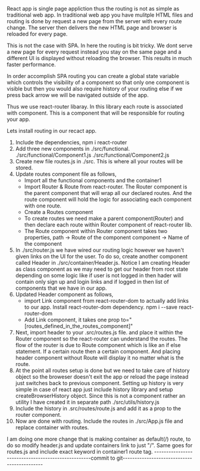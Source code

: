 React app is single page appliction thus the routing is not as simple as traditional web app. In traditional web app you have mulitple HTML files and routing is done by request a new page from the server with every route change. The server then delivers the new HTML page and browser is reloaded for every page.

This is not the case with SPA. In here the routing is bit tricky. We dont serve a new page for every request instead you stay on the same page and a different UI is displayed without reloading the browser. This results in much faster performance.

In order accomplish SPA routing you can create a global state variable which controls the visibility of a component so that only one component is visible but then you would also require history of your routing else if we press back arrow we will be navigated outside of the app.

Thus we use react-router libaray. In this library each route is associated with component. This is a component that will be responsible for routing your app.

Lets install routing in our recact app.

1. Include the dependencies,
   npm i react-router
2. Add three new components in ./src/functional.
   ./src/functional/Component1.js
   ./src/functional/Component2.js
3. Create new file routes.js in ./src. This is where all your routes will be stored.
4. Update routes component file as follows,
   - Import all the functional components and the container1
   - Import Router & Route from react-router. The Router component is the parent component that will wrap all our declared routes. And the route component will hold the logic for associating each component with one route.
   - Create a Routes component
   - To create routes we need make a parent component(Router) and then declare each route within Router component of react-router lib.
   - The Route component within Router component takes two properties,
     path -> Route of the component
     component -> Name of the component
5. In ./src/router.js we have wired our routing logic however we haven't given links on the UI for the user. To do so, create another component called Header in ./src/container/Header.js. Notice I am creating Header as class component as we may need to get our header from root state depending on some logic like if user is not logged in then hader will contain only sign up and login links and if logged in then list of components that we have in our app.
6. Updated Header component as follows,
   - import Link component from react-router-dom to actually add links to our app. Install react-router-dom dependency.
     npm i --save react-router-dom
   - Add Link component, it takes one prop to="[routes_defined_in_the_routes_component]"
7. Next, import header to your .src/routes.js file. and place it within the Router component so the react-router can understand the routes.
   The flow of the router is due to Route component which is like an if else statement. If a certain route then a certain component. And placing header component without Route will display it no matter what is the route.
8. At the point all routes setup is done but we need to take care of history object so the broweser doesn't exit the app or reload the page instead just switches back to previous component. Setting up history is very simple in case of react app just include history library and setup createBrowserHistory object. Since this is not a component rather an utility I have created it in separate path ./src/utils/history.js
9. Include the history in .src/routes/route.js and add it as a prop to the router component.
10. Now are done with routing. Include the routes in ./src/App.js file and replace container with routes.

I am doing one more change that is making container as default(/) route, to do so modify header.js and update containers link to just "/". Same goes for routes.js and include exact keyword in container1 route tag.
---------------------------------------------------commit to git--------------------------------------------
